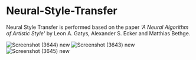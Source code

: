 # Neural-Style-Transfer
Neural Style Transfer is performed based on the paper *'A Neural Algorithm of Artistic Style'* by Leon A. Gatys, Alexander S. Ecker and Matthias Bethge.

![Screenshot (3644) new](https://user-images.githubusercontent.com/57138722/140754263-fb004932-19fa-48cf-b770-8b5e6dd57f5b.png)  ![Screenshot (3643) new](https://user-images.githubusercontent.com/57138722/140754470-3a4c1acd-53d0-4021-8543-872b6f0a9738.png)  ![Screenshot (3645) new](https://user-images.githubusercontent.com/57138722/140754564-6772a4e7-6d4f-4057-bc00-bb70c723bc88.png)
